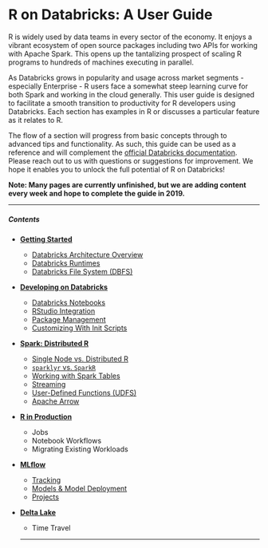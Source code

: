 # R on Databricks: A User Guide

R is widely used by data teams in every sector of the economy.  It enjoys a vibrant ecosystem of open source packages including two APIs for working with Apache Spark.  This opens up the tantalizing prospect of scaling R programs to hundreds of machines executing in parallel.   

As Databricks grows in popularity and usage across market segments - especially Enterprise -  R users face a somewhat steep learning curve for both Spark and working in the cloud generally.  This user guide is designed to facilitate a smooth transition to productivity for R developers using Databricks.  Each section has examples in R or discusses a particular feature as it relates to R. 

The flow of a section will progress from basic concepts through to advanced tips and functionality.  As such, this guide can be used as a reference and will complement the [official Databricks documentation](https://docs.databricks.com).  Please reach out to us with questions or suggestions for improvement.  We hope it enables you to unlock the full potential of R on Databricks!  

**Note: Many pages are currently unfinished, but we are adding content every week and hope to complete the guide in 2019.**

____

##### Contents

* [**Getting Started**](https://github.com/marygracemoesta/R-User-Guide/tree/master/Getting_Started)
  * [Databricks Architecture Overview](https://github.com/marygracemoesta/R-User-Guide/blob/master/Getting_Started/Architecture.md)
  * [Databricks Runtimes](https://github.com/marygracemoesta/R-User-Guide/blob/master/Getting_Started/DB_Runtime.md)
  * [Databricks File System (DBFS)](https://github.com/marygracemoesta/R-User-Guide/blob/master/Getting_Started/DBFS.md)
* [**Developing on Databricks**](https://github.com/marygracemoesta/R-User-Guide/tree/master/Developing_on_Databricks)
  * [Databricks Notebooks](https://github.com/marygracemoesta/R-User-Guide/blob/master/Developing_on_Databricks/db_notebooks.md)
  * [RStudio Integration](https://github.com/marygracemoesta/R-User-Guide/blob/master/Developing_on_Databricks/RStudio_integrations.md)  
  * [Package Management](https://github.com/marygracemoesta/R-User-Guide/blob/master/Developing_on_Databricks/package_management.md)
  * [Customizing With Init Scripts](https://github.com/marygracemoesta/R-User-Guide/blob/master/Developing_on_Databricks/Customizing.md)
* [**Spark: Distributed R**](https://github.com/marygracemoesta/R-User-Guide/tree/master/Spark_Distributed_R)
  * [Single Node vs. Distributed R](https://github.com/marygracemoesta/R-User-Guide/blob/master/Spark_Distributed_R/single_v_distributed.md)
  * [`sparklyr` vs. `SparkR`](https://github.com/marygracemoesta/R-User-Guide/blob/master/Spark_Distributed_R/sparklyr_v_sparkR.md)
  * [Working with Spark Tables](https://github.com/marygracemoesta/R-User-Guide/blob/master/Spark_Distributed_R/spark_tables.md)
  * [Streaming](https://github.com/marygracemoesta/R-User-Guide/blob/master/Spark_Distributed_R/streaming.md)
  * [User-Defined Functions (UDFS)](https://github.com/marygracemoesta/R-User-Guide/blob/master/Spark_Distributed_R/udfs.md)
  * [Apache Arrow](https://github.com/marygracemoesta/R-User-Guide/blob/master/Spark_Distributed_R/arrow.md)
* [**R in Production**](https://github.com/marygracemoesta/R-User-Guide/tree/master/R_in_Production)
  * Jobs
  * Notebook Workflows
  * Migrating Existing Workloads
* [**MLflow**](https://github.com/marygracemoesta/R-User-Guide/tree/master/MLflow)
  * [Tracking](https://github.com/marygracemoesta/R-User-Guide/blob/master/MLflow/tracking.md)
  * [Models & Model Deployment](https://github.com/marygracemoesta/R-User-Guide/blob/master/MLflow/model_deployment.md)
  * [Projects](https://github.com/marygracemoesta/R-User-Guide/blob/master/MLflow/projects.md)
* [**Delta Lake**](https://github.com/marygracemoesta/R-User-Guide/blob/master/Delta_Lake/deltaLake.md)
  * Time Travel
  
  ___
